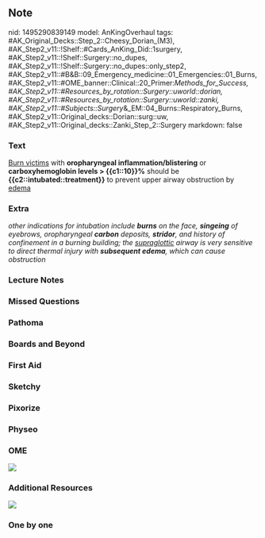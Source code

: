 ## Note
nid: 1495290839149
model: AnKingOverhaul
tags: #AK_Original_Decks::Step_2::Cheesy_Dorian_(M3), #AK_Step2_v11::!Shelf::#Cards_AnKing_Did::1surgery, #AK_Step2_v11::!Shelf::Surgery::no_dupes, #AK_Step2_v11::!Shelf::Surgery::no_dupes::only_step2, #AK_Step2_v11::#B&B::09_Emergency_medicine::01_Emergencies::01_Burns, #AK_Step2_v11::#OME_banner::Clinical::20_Primer:_Methods_for_Success, #AK_Step2_v11::#Resources_by_rotation::Surgery::uworld::dorian, #AK_Step2_v11::#Resources_by_rotation::Surgery::uworld::zanki, #AK_Step2_v11::#Subjects::Surgery_&_EM::04_Burns::Respiratory_Burns, #AK_Step2_v11::Original_decks::Dorian::surg::uw, #AK_Step2_v11::Original_decks::Zanki_Step_2::Surgery
markdown: false

### Text
<u>Burn victims</u> with <b>oropharyngeal
inflammation/blistering</b> or <b>carboxyhemoglobin levels >
{{c1::10}}%</b> should be <b>{{c2::intubated::treatment}}</b> to
prevent upper airway obstruction by <u>edema</u>

### Extra
<i>other indications for intubation include <b>burns</b> on the
face, <b>singeing</b> of eyebrows, oropharyngeal <b>carbon</b>
deposits, <b>stridor</b>, and history of confinement in a burning
building; the <u>supraglottic</u> airway is very sensitive to
direct thermal injury with <b>subsequent edema</b>, which can cause
obstruction</i>

### Lecture Notes


### Missed Questions


### Pathoma


### Boards and Beyond


### First Aid


### Sketchy


### Pixorize


### Physeo


### OME
<div class="ome-widget">
  <a href="https://onlinemeded.org/spa/surgery?ref=anki"><img src=
  "_OME_AnkiFlashcards_Topic_1.png"></a>
</div>

### Additional Resources
<i><img src="paste-1909057128497155.jpg" style="" class=""></i>

### One by one

